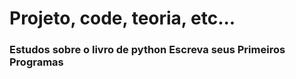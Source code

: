 # Projeto, code, teoria, etc...

### Estudos sobre o livro de python Escreva seus Primeiros Programas

